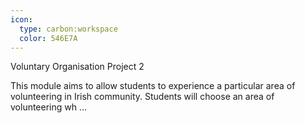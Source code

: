 ```yaml
---
icon:
  type: carbon:workspace
  color: 546E7A
---
```

Voluntary Organisation Project 2

This module aims to allow students to experience a particular area of volunteering in Irish community. Students will choose an area of volunteering wh ... 
